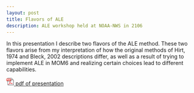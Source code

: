 ```yaml
---
layout: post
title: Flavors of ALE
description: ALE workshop held at NOAA-NWS in 2106
---
```


In this presentation I describe two flavors of the ALE method.  These two
flavors arise from my interpretation of how the original methods of Hirt, 1974
and Bleck, 2002 descriptions differ, as well as a result of trying to implement
ALE in MOM6 and realizing certain choices lead to different capabilities.

<a href="/assets/pdf/ALE_workshop_NCWCP_2016.pdf"><img src="/assets/images/pdf_small.png" width="20" height="20" style="padding:0px">
pdf of presentation</a>

<object width="100%" height="600" data="/assets/pdf/ALE_workshop_NCWCP_2016.pdf"></object>
